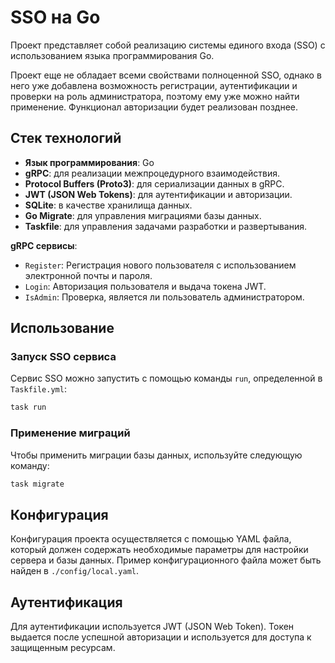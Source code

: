 # SSO на Go

Проект представляет собой реализацию системы единого входа (SSO) с использованием языка программирования Go. 

Проект еще не обладает всеми свойствами полноценной SSO, однако в него уже добавлена возможность регистрации, аутентификации и проверки на роль администратора, поэтому ему уже можно найти применение. Функционал авторизации будет реализован позднее.

## Стек технологий

- **Язык программирования**: Go
- **gRPC**: для реализации межпроцедурного взаимодействия.
- **Protocol Buffers (Proto3)**: для сериализации данных в gRPC.
- **JWT (JSON Web Tokens)**: для аутентификации и авторизации.
- **SQLite**: в качестве хранилища данных.
- **Go Migrate**: для управления миграциями базы данных.
- **Taskfile**: для управления задачами разработки и развертывания.

**gRPC сервисы**: 
  - `Register`: Регистрация нового пользователя с использованием электронной почты и пароля.
  - `Login`: Авторизация пользователя и выдача токена JWT.
  - `IsAdmin`: Проверка, является ли пользователь администратором.

## Использование

### Запуск SSO сервиса

Сервис SSO можно запустить с помощью команды `run`, определенной в `Taskfile.yml`:

```bash
task run
```

### Применение миграций

Чтобы применить миграции базы данных, используйте следующую команду:
```bash
task migrate
```

## Конфигурация

Конфигурация проекта осуществляется с помощью YAML файла, который должен содержать необходимые параметры для настройки сервера и базы данных. Пример конфигурационного файла может быть найден в `./config/local.yaml`.

## Аутентификация

Для аутентификации используется JWT (JSON Web Token). Токен выдается после успешной авторизации и используется для доступа к защищенным ресурсам.


